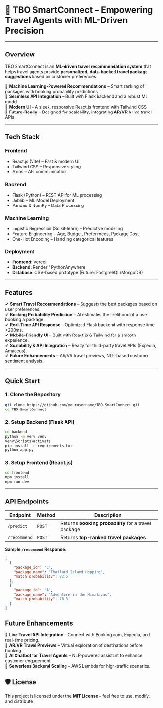 # 🚀 TBO SmartConnect – Empowering Travel Agents with ML-Driven Precision

---

##  Overview  
TBO SmartConnect is an **ML-driven travel recommendation system** that helps travel agents provide **personalized, data-backed travel package suggestions** based on customer preferences.  

🔹 **Machine Learning-Powered Recommendations** – Smart ranking of packages with booking probability predictions.  
🔹 **Seamless API Integration** – Built with Flask backend and a robust ML model.  
🔹 **Modern UI** – A sleek, responsive React.js frontend with Tailwind CSS.  
🔹 **Future-Ready** – Designed for scalability, integrating **AR/VR** & live travel APIs.  

---

##  Tech Stack  
### **Frontend**  
- React.js (Vite) – Fast & modern UI  
- Tailwind CSS – Responsive styling  
- Axios – API communication  

### **Backend**  
- Flask (Python) – REST API for ML processing  
- Joblib – ML Model Deployment  
- Pandas & NumPy – Data Processing  

### **Machine Learning**  
- Logistic Regression (Scikit-learn) – Predictive modeling  
- Feature Engineering – Age, Budget, Preferences, Package Cost  
- One-Hot Encoding – Handling categorical features  

### **Deployment**  
- **Frontend:** Vercel  
- **Backend:** Render / PythonAnywhere  
- **Database:** CSV-based prototype (Future: PostgreSQL/MongoDB)  

---

##  Features  
✔ **Smart Travel Recommendations** – Suggests the best packages based on user preferences.  
✔ **Booking Probability Prediction** – AI estimates the likelihood of a user booking a package.  
✔ **Real-Time API Response** – Optimized Flask backend with response time <200ms.  
✔ **Mobile-Friendly UI** – Built with React.js & Tailwind for a smooth experience.  
✔ **Scalability & API Integration** – Ready for third-party travel APIs (Expedia, Amadeus).  
✔ **Future Enhancements** – AR/VR travel previews, NLP-based customer sentiment analysis.  

---

##  Quick Start  
### **1️. Clone the Repository**  
```bash  
git clone https://github.com/yourusername/TBO-SmartConnect.git  
cd TBO-SmartConnect  
```

### **2️. Setup Backend (Flask API)**  
```bash  
cd backend  
python -m venv venv  
venv\Scripts\activate  
pip install -r requirements.txt  
python app.py  
```

### **3️. Setup Frontend (React.js)**  
```bash  
cd frontend  
npm install  
npm run dev 
```

---

##  API Endpoints  
| **Endpoint** | **Method** | **Description** |  
|-------------|-----------|----------------|  
| `/predict` | `POST` | Returns **booking probability** for a travel package |  
| `/recommend` | `POST` | Returns **top-ranked travel packages** |  

**Sample `/recommend` Response:**  
```json  
[  
  {  
    "package_id": "C",  
    "package_name": "Thailand Island Hopping",  
    "match_probability": 82.5  
  },  
  {  
    "package_id": "A",  
    "package_name": "Adventure in the Himalayas",  
    "match_probability": 76.3  
  }  
]  
```


##  Future Enhancements  
🔹 **Live Travel API Integration** – Connect with Booking.com, Expedia, and real-time pricing.  
🔹 **AR/VR Travel Previews** – Virtual exploration of destinations before booking.  
🔹 **AI Chatbot for Travel Agents** – NLP-powered assistant to enhance customer engagement.  
🔹 **Serverless Backend Scaling** – AWS Lambda for high-traffic scenarios.  


## 🛡️ License  
This project is licensed under the **MIT License** – feel free to use, modify, and distribute.  


